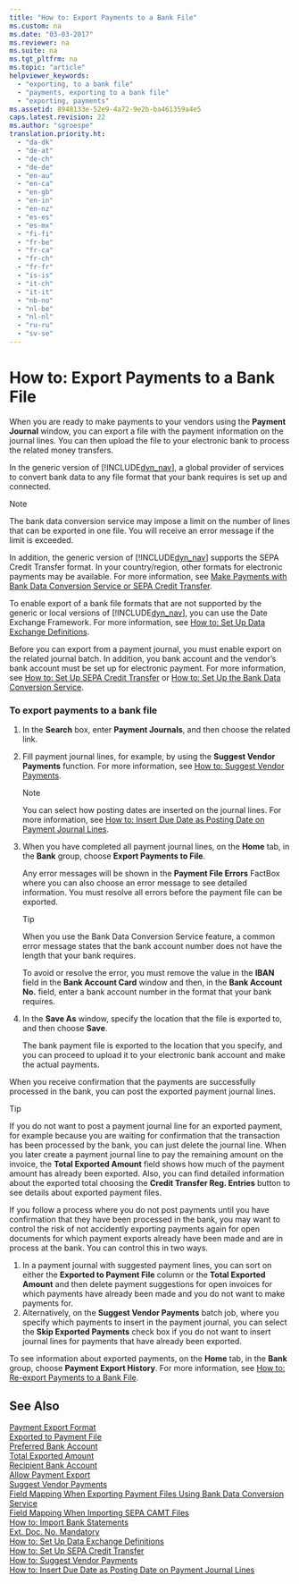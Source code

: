 ```yaml
---
title: "How to: Export Payments to a Bank File"
ms.custom: na
ms.date: "03-03-2017"
ms.reviewer: na
ms.suite: na
ms.tgt_pltfrm: na
ms.topic: "article"
helpviewer_keywords: 
  - "exporting, to a bank file"
  - "payments, exporting to a bank file"
  - "exporting, payments"
ms.assetid: 8948133e-52e9-4a72-9e2b-ba461359a4e5
caps.latest.revision: 22
ms.author: "sgroespe"
translation.priority.ht: 
  - "da-dk"
  - "de-at"
  - "de-ch"
  - "de-de"
  - "en-au"
  - "en-ca"
  - "en-gb"
  - "en-in"
  - "en-nz"
  - "es-es"
  - "es-mx"
  - "fi-fi"
  - "fr-be"
  - "fr-ca"
  - "fr-ch"
  - "fr-fr"
  - "is-is"
  - "it-ch"
  - "it-it"
  - "nb-no"
  - "nl-be"
  - "nl-nl"
  - "ru-ru"
  - "sv-se"
---
```

# How to: Export Payments to a Bank File
When you are ready to make payments to your vendors using the **Payment Journal** window, you can export a file with the payment information on the journal lines. You can then upload the file to your electronic bank to process the related money transfers.  
  
 In the generic version of [!INCLUDE[dyn_nav](../../ApplicationDesign/includes/dyn_nav_md.md)], a global provider of services to convert bank data to any file format that your bank requires is set up and connected.  
  
> [!NOTE]  
>  The bank data conversion service may impose a limit on the number of lines that can be exported in one file. You will receive an error message if the limit is exceeded.  
  
 In addition, the generic version of [!INCLUDE[dyn_nav](../../ApplicationDesign/includes/dyn_nav_md.md)] supports the SEPA Credit Transfer format. In your country\/region, other formats for electronic payments may be available. For more information, see [Make Payments with Bank Data Conversion Service or SEPA Credit Transfer](../../Finance/make-payments-with-bank-data-conversion-service-or-sepa-credit-transfer.md).  
  
 To enable export of a bank file formats that are not supported by the generic or local versions of [!INCLUDE[dyn_nav](../../ApplicationDesign/includes/dyn_nav_md.md)], you can use the Date Exchange Framework. For more information, see [How to: Set Up Data Exchange Definitions](../../BusinessFunctionality/DataExchange/how-to-set-up-data-exchange-definitions.md).  
  
 Before you can export from a payment journal, you must enable export on the related journal batch. In addition, you bank account and the vendor’s bank account must be set up for electronic payment. For more information, see [How to: Set Up SEPA Credit Transfer](../../BusinessFunctionality/DataExchange/how-to-set-up-sepa-credit-transfer.md) or [How to: Set Up the Bank Data Conversion Service](../../BusinessFunctionality/DataExchange/how-to-set-up-the-bank-data-conversion-service.md).  
  
### To export payments to a bank file  
  
1.  In the **Search** box, enter **Payment Journals**, and then choose the related link.  
  
2.  Fill payment journal lines, for example, by using the **Suggest Vendor Payments** function. For more information, see [How to: Suggest Vendor Payments](../../Finance/how-to-suggest-vendor-payments.md).  
  
    > [!NOTE]  
    >  You can select how posting dates are inserted on the journal lines. For more information, see [How to: Insert Due Date as Posting Date on Payment Journal Lines](../../Finance/how-to-insert-due-date-as-posting-date-on-payment-journal-lines.md).  
  
3.  When you have completed all payment journal lines, on the **Home** tab, in the **Bank** group, choose **Export Payments to File**.  
  
     Any error messages will be shown in the **Payment File Errors** FactBox where you can also choose an error message to see detailed information. You must resolve all errors before the payment file can be exported.  
  
    > [!TIP]  
    >  When you use the Bank Data Conversion Service feature, a common error message states that the bank account number does not have the length that your bank requires.  
    >   
    >  To avoid or resolve the error, you must remove the value in the **IBAN** field in the **Bank Account Card** window and then, in the **Bank Account No.** field, enter a bank account number in the format that your bank requires.  
  
4.  In the **Save As** window, specify the location that the file is exported to, and then choose **Save**.  
  
     The bank payment file is exported to the location that you specify, and you can proceed to upload it to your electronic bank account and make the actual payments.  
  
 When you receive confirmation that the payments are successfully processed in the bank, you can post the exported payment journal lines.  
  
> [!TIP]  
>  If you do not want to post a payment journal line for an exported payment, for example because you are waiting for confirmation that the transaction has been processed by the bank, you can just delete the journal line. When you later create a payment journal line to pay the remaining amount on the invoice, the **Total Exported Amount** field shows how much of the payment amount has already been exported. Also, you can find detailed information about the exported total choosing the **Credit Transfer Reg. Entries** button to see details about exported payment files.  
>   
>  If you follow a process where you do not post payments until you have confirmation that they have been processed in the bank, you may want to control the risk of not accidently exporting payments again for open documents for which payment exports already have been made and are in process at the bank. You can control this in two ways.  
>   
>  1.  In a payment journal with suggested payment lines, you can sort on either the **Exported to Payment File** column or the **Total Exported Amount** and then delete payment suggestions for open invoices for which payments have already been made and you do not want to make payments for.  
> 2.  Alternatively, on the **Suggest Vendor Payments** batch job, where you specify which payments to insert in the payment journal, you can select the **Skip Exported Payments** check box if you do not want to insert journal lines for payments that have already been exported.  
>   
>  To see information about exported payments, on the **Home** tab, in the **Bank** group, choose **Payment Export History**. For more information, see [How to: Re\-export Payments to a Bank File](../../Finance/how-to-re-export-payments-to-a-bank-file.md).  
  
## See Also  
 [Payment Export Format](assetId:///0bd91b95-8ee0-4c8f-90b6-c78248849896)   
 [Exported to Payment File](assetId:///2066fa1e-7ead-4c75-a3d1-aafc8bc49bfb)   
 [Preferred Bank Account](../Topic/\($%20T_23_288%20Preferred%20Bank%20Account%20$\).md)   
 [Total Exported Amount](assetId:///a00ace00-a103-477b-8600-db2860af5ff0)   
 [Recipient Bank Account](assetId:///1902718c-e916-4992-8ffc-a4bfb748bae2)   
 [Allow Payment Export](assetId:///194b6110-910b-4cf9-9023-10f2ecdb2c41)   
 [Suggest Vendor Payments](../Topic/\($%20B_393%20Suggest%20Vendor%20Payments%20$\).md)   
 [Field Mapping When Exporting Payment Files Using Bank Data Conversion Service](../../BusinessFunctionality/DataExchange/field-mapping-when-exporting-payment-files-using-bank-data-conversion-service.md)   
 [Field Mapping When Importing SEPA CAMT Files](../../BusinessFunctionality/DataExchange/field-mapping-when-importing-sepa-camt-files.md)   
 [How to: Import Bank Statements](../../BusinessFunctionality/DataExchange/how-to-import-bank-statements.md)   
 [Ext. Doc. No. Mandatory](../Topic/\($%20T_312_8%20Ext.%20Doc.%20No.%20Mandatory%20$\).md)   
 [How to: Set Up Data Exchange Definitions](../../BusinessFunctionality/DataExchange/how-to-set-up-data-exchange-definitions.md)   
 [How to: Set Up SEPA Credit Transfer](../../BusinessFunctionality/DataExchange/how-to-set-up-sepa-credit-transfer.md)   
 [How to: Suggest Vendor Payments](../../Finance/how-to-suggest-vendor-payments.md)   
 [How to: Insert Due Date as Posting Date on Payment Journal Lines](../../Finance/how-to-insert-due-date-as-posting-date-on-payment-journal-lines.md)
